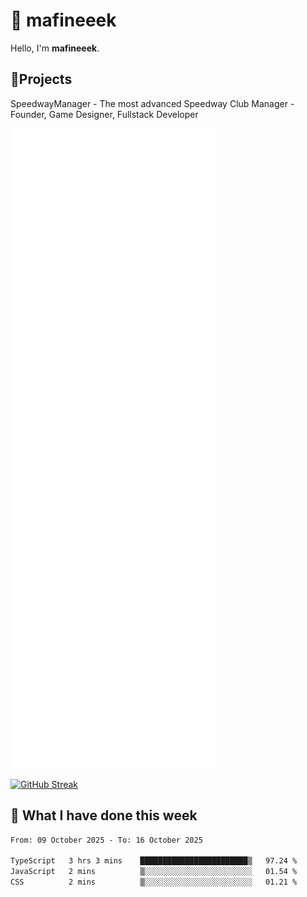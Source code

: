 # 👋 mafineeek
Hello, I'm **mafineeek**.

## 📝Projects

SpeedwayManager - The most advanced Speedway Club Manager - Founder, Game Designer, Fullstack Developer


![](./github-metrics.svg)

[![GitHub Streak](https://streak-stats.demolab.com/?user=mafineeek)](https://git.io/streak-stats)

## 📰 What I have done this week
<!--START_SECTION:waka-->

```txt
From: 09 October 2025 - To: 16 October 2025

TypeScript   3 hrs 3 mins    ████████████████████████▒   97.24 %
JavaScript   2 mins          ▒░░░░░░░░░░░░░░░░░░░░░░░░   01.54 %
CSS          2 mins          ▒░░░░░░░░░░░░░░░░░░░░░░░░   01.21 %
```

<!--END_SECTION:waka-->
